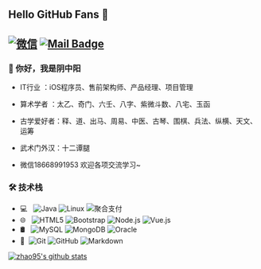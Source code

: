 ## Hello GitHub Fans 👋
[![微信](https://img.shields.io/badge/微信-18668991953-red.svg "微信")](https://jq.qq.com/?_wv=1027&k=58Ypj9z "微信")
[![Mail Badge](https://img.shields.io/badge/-zhao95@outlook.com-c14438?style=flat&logo=Gmail&logoColor=white&link=mailto:zhao95@outlook.com)](mailto:zhao95@outlook.com)
---


### 👋 你好，我是阴中阳

- IT行业 ：iOS程序员、售前架构师、产品经理、项目管理
- 算术学者 ：太乙、奇门、六壬、八字、紫微斗数、八宅、玉函
- 古学爱好者：释、道、出马、周易、中医、古琴、围棋、兵法、纵横、天文、运筹
- 武术门外汉：十二谭腿

- 微信18668991953  欢迎各项交流学习~

### 🛠 技术栈

- 💻 &#160; ![Java](https://img.shields.io/badge/-Java-333333?style=flat&logo=Java&logoColor=007396)
![Linux](https://img.shields.io/badge/-Linux-333333?style=flat&logo=Linux&logoColor=FCC624)
![聚合支付](https://img.shields.io/badge/-聚合支付-333333?style=flat&logo=payoneer&logoColor=FF4800)
- 🌐 &#160; ![HTML5](https://img.shields.io/badge/-HTML5-333333?style=flat&logo=HTML5)
![Bootstrap](https://img.shields.io/badge/-Bootstrap-333333?style=flat&logo=bootstrap&logoColor=563D7C)
![Node.js](https://img.shields.io/badge/-Node.js-333333?style=flat&logo=node.js)
![Vue.js](https://img.shields.io/badge/-VueJS-333333?style=flat&logo=Vue.js)
- 🛢 &#160; ![MySQL](https://img.shields.io/badge/-MySQL-333333?style=flat&logo=mysql)
![MongoDB](https://img.shields.io/badge/-MongoDB-333333?style=flat&logo=mongodb)
![Oracle](https://img.shields.io/badge/-Oracle-333333?style=flat&logo=Oracle)
- 🔧 &#160;![Git](https://img.shields.io/badge/-Git-333333?style=flat&logo=git)
![GitHub](https://img.shields.io/badge/-GitHub-333333?style=flat&logo=github)
![Markdown](https://img.shields.io/badge/-Markdown-333333?style=flat&logo=markdown)


[![zhao95's github stats](https://github-readme-stats.vercel.app/api?username=zhao95)](https://github.com/anuraghazra/github-readme-stats)
